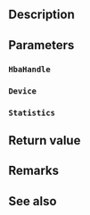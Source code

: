 ## Description

## Parameters

### `HbaHandle`

### `Device`

### `Statistics`

## Return value

## Remarks

## See also